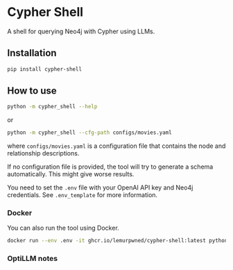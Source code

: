 # Cypher Shell

A shell for querying Neo4j with Cypher using LLMs.

## Installation

```bash
pip install cypher-shell
```

## How to use

```bash
python -m cypher_shell --help
```

or

```bash
python -m cypher_shell --cfg-path configs/movies.yaml
```

where `configs/movies.yaml` is a configuration file that contains the node and relationship descriptions.

If no configuration file is provided, the tool will try to generate a schema automatically. This might give worse results.

You need to set the `.env` file with your OpenAI API key and Neo4j credentials. See `.env_template` for more information.

### Docker

You can also run the tool using Docker.

```bash
docker run --env .env -it ghcr.io/lemurpwned/cypher-shell:latest python3 -m cypher_shell --cfg-path configs/movies.yaml
```

### OptiLLM notes
